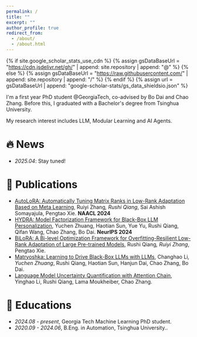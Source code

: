 ```yaml
---
permalink: /
title: ""
excerpt: ""
author_profile: true
redirect_from: 
  - /about/
  - /about.html
---
```


{% if site.google_scholar_stats_use_cdn %}
{% assign gsDataBaseUrl = "https://cdn.jsdelivr.net/gh/" | append: site.repository | append: "@" %}
{% else %}
{% assign gsDataBaseUrl = "https://raw.githubusercontent.com/" | append: site.repository | append: "/" %}
{% endif %}
{% assign url = gsDataBaseUrl | append: "google-scholar-stats/gs_data_shieldsio.json" %}

<span class='anchor' id='about-me'></span>

I'm a first year PhD student @GeorgiaTech, co-advised by Bo Dai and Chao Zhang. Before this, I graduated with a Bachelor's degree from Tsinghua University.

My research interest includes LLM, Modular Learning and AI Agents.


# 🔥 News
- *2025.04*: Stay tuned! 


# 📝 Publications 

- [AutoLoRA: Automatically Tuning Matrix Ranks in Low-Rank Adaptation Based on Meta Learning](https://arxiv.org/abs/2403.09113), Ruiyi Zhang<sup>*</sup>, Rushi Qiang<sup>*</sup>, Sai Ashish Somayajula, Pengtao Xie. **NAACL 2024**
- [HYDRA: Model Factorization Framework for Black-Box LLM Personalization](https://arxiv.org/abs/2406.02888), Yuchen Zhuang, Haotian Sun, Yue Yu, Rushi Qiang, Qifan Wang, Chao Zhang, Bo Dai. **NeurIPS 2024**
- [BiLoRA: A Bi-level Optimization Framework for Overfitting-Resilient Low-Rank Adaptation of Large Pre-trained Models](https://arxiv.org/abs/2403.13037), Rushi Qiang<sup>*</sup>, Ruiyi Zhang<sup>*</sup>, Pengtao Xie.
- [Matryoshka: Learning to Drive Black-Box LLMs with LLMs](https://arxiv.org/abs/2410.20749), Changhao Li<sup>*</sup>, Yuchen Zhuang<sup>*</sup>, Rushi Qiang, Haotian Sun, Hanjun Dai, Chao Zhang, Bo Dai.
- [Language Model Uncertainty Quantification with Attention Chain](https://arxiv.org/abs/2503.19168), Yinghao Li, Rushi Qiang, Lama Moukheiber, Chao Zhang.

# 📖 Educations
- *2024.08 - present*, Georgia Tech Machine Learning PhD student. 
- *2020.09 - 2024.06*, B.Eng. in Automation, Tsinghua University.. 

